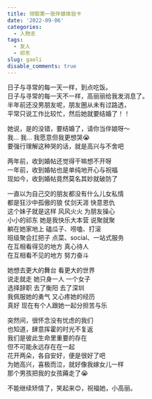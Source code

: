 ```yaml
---
title: 领取第一张伴娘体验卡
date: '2022-09-06'
categories:
  - 人物志
tags:
  - 友人
  - 祁东
slug: gaoli
disable_comments: true
---
```


日子与寻常的每一天一样，到点吃饭。  
日子与寻常的每一天不一样，高丽丽给我发消息了。  
半年前还没男朋友呢，朋友圈从未有过路透，  
平常只说工作比较忙，然后她就要结婚了！！  

她说，是的没错，要结婚了，请你当伴娘呀～  
我… 我… 我愿意但我更想哭😭  
要强行理解这种哭的话，就是高兴与不舍吧  

两年前，收到婚帖还觉得干嘛想不开呀  
一年前，收到婚帖也是单纯地开心与祝福  
现如今，收到婚帖竟然莫名其妙就破防了  

一直以为自己交的朋友都没有什么儿女私情  
都是狂沙中孤傲的狼 仗剑天涯 快意恩仇  
这个妹子就是这样 风风火火 为朋友操心  
小小的祁东 她是我快乐大本营 说聚就聚  
躺在她家地上 磕瓜子、唠嗑、打滚  
班级聚会扛把子 点菜、social、一站式服务  
在互相看得见的地方 真心待人  
在互相看不见的地方 努力奋斗  

她想去更大的舞台 看更大的世界  
说走就走 她只身一人 一个女子  
选择辞职 去了衡阳 去了深圳  
我佩服她的勇气 又心疼她的经历  
真好 现在有个人跟她一起分担苦与乐  

突然间，很怀念没有忧虑的我们  
也知道，肆意挥霍的时光不复返  
我们是彼此生命里重要的存在  
但不可能永远存在在一起  
花开两朵，各自安好，便是很好了吧  
为她高兴，喜极而泣，就好像我嫁女儿一样  
那个男孩把我的女孩薅走了😭    

不能继续矫情了，笑起来😊，祝福她，小高丽。

